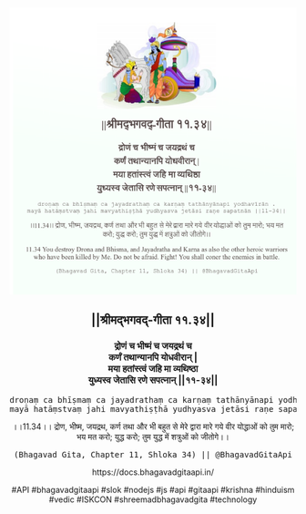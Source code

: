 <img src="../../asset/BG_11_34.png"/>
<center><h2>||श्रीमद्‍भगवद्‍-गीता ११.३४||</h2>
<h3>द्रोणं च भीष्मं च जयद्रथं च<br/>कर्णं तथान्यानपि योधवीरान् |<br/>मया हतांस्त्वं जहि मा व्यथिष्ठा<br/>युध्यस्व जेतासि रणे सपत्नान् ||११-३४||</h3>
<pre>droṇaṃ ca bhīṣmaṃ ca jayadrathaṃ ca karṇaṃ tathānyānapi yodhavīrān .<br/>mayā hatāṃstvaṃ jahi mavyathiṣṭhā yudhyasva jetāsi raṇe sapatnān ||11-34||</pre>
<p>।।11.34।। द्रोण, भीष्म, जयद्रथ, कर्ण तथा और भी बहुत से मेरे द्वारा मारे गये वीर योद्धाओं को तुम मारो; भय मत करो; युद्ध करो; तुम युद्ध में शत्रुओं को जीतोगे।।</p>
<pre>(Bhagavad Gita, Chapter 11, Shloka 34) || @BhagavadGitaApi</pre><p>https://docs.bhagavadgitaapi.in/</p><p>#API #bhagavadgitaapi #slok #nodejs #js #api #gitaapi #krishna #hinduism #vedic #ISKCON #shreemadbhagavadgita #technology</p></center>